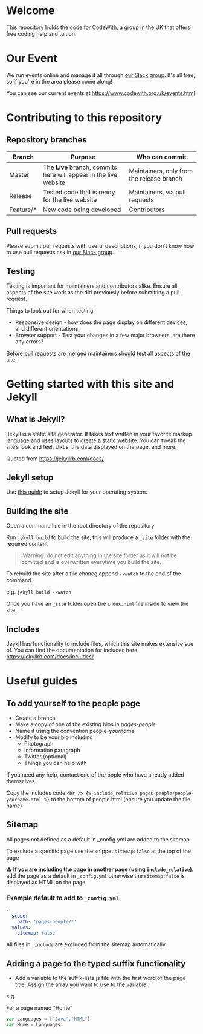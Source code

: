# Welcome
This repository holds the code for CodeWith, a group in the UK that offers free coding help and tuition.

# Our Event
We run events online and manage it all through 
[our Slack group](https://www.codewith.org.uk/contact.html).
It's all free, so if you're in the area please come along!

You can see our current events at https://www.codewith.org.uk/events.html

# Contributing to this repository
## Repository branches

Branch | Purpose | Who can commit
------------ | ------------- | ---------------
Master | The **Live** branch, commits here will appear in the live website | Maintainers, only from the release branch
Release | Tested code that is ready for the live website | Maintainers, via pull requests
Feature/* | New code being developed | Contributors 

## Pull requests

Please submit pull requests with useful descriptions, if you don't know how to use pull requests ask in [our Slack group](https://www.codewith.org.uk/contact.html).


## Testing 

Testing is important for maintainers and contributors alike. Ensure all aspects of the site work as the did previously before submitting a pull request. 

Things to look out for when testing

* Responsive design - how does the page display on different devices, and different orientations.
* Browser support - Test your changes in a few major browsers, are there any errors?

Before pull requests are merged maintainers should test all aspects of the site. 

# Getting started with this site and Jekyll

## What is Jekyll?

Jekyll is a static site generator. It takes text written in your favorite markup language and uses layouts to create a static website. You can tweak the site’s look and feel, URLs, the data displayed on the page, and more.

Quoted from https://jekyllrb.com/docs/

## Jekyll setup

Use [this guide](https://jekyllrb.com/docs/installation/) to setup Jekyll for your operating system.

## Building the site

Open a command line in the root directory of the repository

Run `jekyll build` to build the site, this will produce a `_site` folder with the required content

>:Warning: do not edit anything in the site folder as it will not be comitted and is overwritten everytime you build the site.

To rebuild the site after a file chaneg append `--watch` to the end of the command. 

e,g. `jekyll build --watch`

Once you have an `_site` folder open the `index.html` file inside to view the site.

## Includes

Jeykll has functionality to include files, which this site makes extensive sue of. You can find the documentation for includes here: https://jekyllrb.com/docs/includes/

# Useful guides

## To add yourself to the people page

* Create a branch
* Make a copy of one of the existing bios in *pages-people* 
* Name it using the convention people-*yourname* 
* Modify to be your bio including
    * Photograph
    * Information paragraph
    * Twitter (optional)
    * Things you can help with

If you need any help, contact one of the pople who have already added themselves.

Copy the includes code `<br />
{% include_relative pages-people/people-yourname.html %}` to the bottom of people.html (ensure you update the file name)

## Sitemap
All pages not defined as a default in _config.yml are added to the sitemap

To exclude a specific page use the snippet `sitemap:false` at the top of the page

:warning: **If you are including the page in another page (using `include_relative`)**: add the page as a default in `_config.yml` otherwise the `sitemap:false` is displayed as HTML on the page.

### Example default to add to `_config.yml`
```yml
-
  scope:
    path: 'pages-people/*'
  values:
    sitemap: false
```

All files in `_include` are excluded from the sitemap automatically
## Adding a page to the typed suffix functionality
* Add a variable to the suffix-lists.js file with the first word of the page title. Assign the array you want to use to the variable. 

e.g. 

For a page named "Home"

```javascript
var Languages = ["Java","HTML"]
var Home = Languages
```




